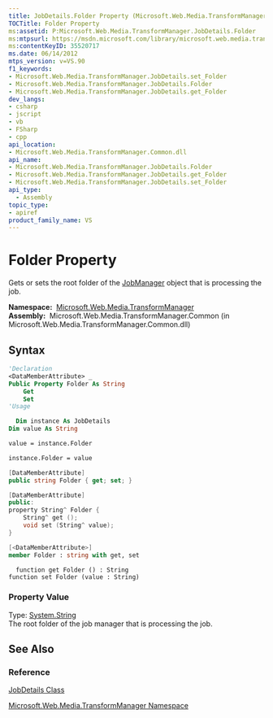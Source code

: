 ```yaml
---
title: JobDetails.Folder Property (Microsoft.Web.Media.TransformManager)
TOCTitle: Folder Property
ms:assetid: P:Microsoft.Web.Media.TransformManager.JobDetails.Folder
ms:mtpsurl: https://msdn.microsoft.com/library/microsoft.web.media.transformmanager.jobdetails.folder(v=VS.90)
ms:contentKeyID: 35520717
ms.date: 06/14/2012
mtps_version: v=VS.90
f1_keywords:
- Microsoft.Web.Media.TransformManager.JobDetails.set_Folder
- Microsoft.Web.Media.TransformManager.JobDetails.Folder
- Microsoft.Web.Media.TransformManager.JobDetails.get_Folder
dev_langs:
- csharp
- jscript
- vb
- FSharp
- cpp
api_location:
- Microsoft.Web.Media.TransformManager.Common.dll
api_name:
- Microsoft.Web.Media.TransformManager.JobDetails.Folder
- Microsoft.Web.Media.TransformManager.JobDetails.get_Folder
- Microsoft.Web.Media.TransformManager.JobDetails.set_Folder
api_type:
  - Assembly
topic_type:
- apiref
product_family_name: VS
---
```


# Folder Property

Gets or sets the root folder of the [JobManager](jobmanager-class-microsoft-web-media-transformmanager.md) object that is processing the job.

**Namespace:**  [Microsoft.Web.Media.TransformManager](microsoft-web-media-transformmanager-namespace.md)  
**Assembly:**  Microsoft.Web.Media.TransformManager.Common (in Microsoft.Web.Media.TransformManager.Common.dll)

## Syntax

```vb
'Declaration
<DataMemberAttribute> _
Public Property Folder As String
    Get
    Set
'Usage

  Dim instance As JobDetails
Dim value As String

value = instance.Folder

instance.Folder = value
```

```csharp
[DataMemberAttribute]
public string Folder { get; set; }
```

```cpp
[DataMemberAttribute]
public:
property String^ Folder {
    String^ get ();
    void set (String^ value);
}
```

``` fsharp
[<DataMemberAttribute>]
member Folder : string with get, set
```

```jscript
  function get Folder () : String
function set Folder (value : String)
```

### Property Value

Type: [System.String](https://msdn.microsoft.com/library/s1wwdcbf)  
The root folder of the job manager that is processing the job.  

## See Also

### Reference

[JobDetails Class](jobdetails-class-microsoft-web-media-transformmanager.md)

[Microsoft.Web.Media.TransformManager Namespace](microsoft-web-media-transformmanager-namespace.md)
